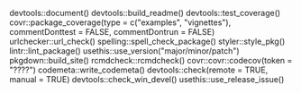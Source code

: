 
devtools::document()
devtools::build_readme()
devtools::test_coverage()
covr::package_coverage(type = c("examples", "vignettes"), commentDonttest = FALSE, commentDontrun = FALSE)
urlchecker::url_check()
spelling::spell_check_package()
styler::style_pkg()
lintr::lint_package()
usethis::use_version("major/minor/patch")
pkgdown::build_site()
rcmdcheck::rcmdcheck()
covr::covr::codecov(token = "????")
codemeta::write_codemeta()
devtools::check(remote = TRUE, manual = TRUE)
devtools::check_win_devel()
usethis::use_release_issue()
